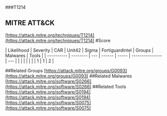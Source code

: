 ###T1214
## MITRE ATT&CK
[https://attack.mitre.org/techniques/T1214](https://attack.mitre.org/techniques/T1214)
#Score

| Likelihood | Severity | CAR | Unit42 | Sigma | Fortiguardintel | Groups | Malwares | Tools |
| ---------- | -------- | --- | ------ | ----- | --------------- | ---  |
 |   |   |   |   |   |   | 1 | 1 | 2 |

##Related Groups
[https://attack.mitre.org/groups/G0093](https://attack.mitre.org/groups/G0093)
[]()
##Related Malwares
[https://attack.mitre.org/software/S0266](https://attack.mitre.org/software/S0266)
[]()
##Related Tools
[https://attack.mitre.org/software/S0194](https://attack.mitre.org/software/S0194)
[https://attack.mitre.org/software/S0075](https://attack.mitre.org/software/S0075)
[]()
